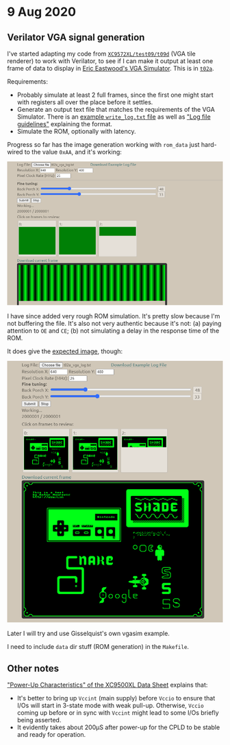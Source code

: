 # 9 Aug 2020

## Verilator VGA signal generation

I've started adapting my code from [`XC9572XL/test09/t09d`](https://github.com/algofoogle/sandpit/tree/master/fpga/XC9572XL/test09/t09d) (VGA tile renderer) to work with Verilator, to see if I can make it output at least one frame of data to display in [Eric Eastwood's VGA Simulator](https://ericeastwood.com/lab/vga-simulator/). This is in [`t02a`](https://github.com/algofoogle/sandpit/tree/master/fpga/verilator/test02/t02a).

Requirements:
*   Probably simulate at least 2 full frames, since the first one might start with registers all over the place before it settles.
*   Generate an output text file that matches the requirements of the VGA Simulator. There is an [example `write_log.txt` file](https://ericeastwood.com/static/elab/vga_sim/write_log.txt) as well as ["Log file guidelines"](https://ericeastwood.com/lab/vga-simulator/#:~:text=Log%20file%20guidelines) explaining the format.
*   Simulate the ROM, optionally with latency.

Progress so far has the image generation working with `rom_data` just hard-wired to the value `0xAA`, and it's working:

![VGA Simulation output of t02a](i/0056-vgasim.png)

I have since added very rough ROM simulation. It's pretty slow because I'm not buffering the file. It's also not very authentic because it's not: (a) paying attention to `OE` and `CE`; (b) not simulating a delay in the response time of the ROM.

It does give the [expected image](0049-2020-08-02.md), though:

![VGA Simulation with ROM](i/0056-vgasim-rom.png)

Later I will try and use Gisselquist's own vgasim example.

I need to include `data` dir stuff (ROM generation) in the `Makefile`.

## Other notes

["Power-Up Characteristics" of the XC9500XL Data Sheet](https://www.xilinx.com/support/documentation/data_sheets/ds054.pdf#G1036999) explains that:
*   It's better to bring up `Vccint` (main supply) before `Vccio` to ensure that I/Os will start in 3-state mode with weak pull-up. Otherwise, `Vccio` coming up before or in sync with `Vccint` might lead to some I/Os briefly being asserted.
*   It evidently takes about 200&micro;S after power-up for the CPLD to be stable and ready for operation.

